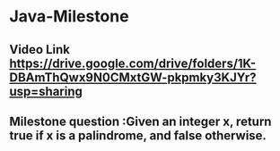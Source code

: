 # Java-Milestone
## Video Link https://drive.google.com/drive/folders/1K-DBAmThQwx9N0CMxtGW-pkpmky3KJYr?usp=sharing
## Milestone question :Given an integer x, return true if x is a palindrome, and false otherwise.
